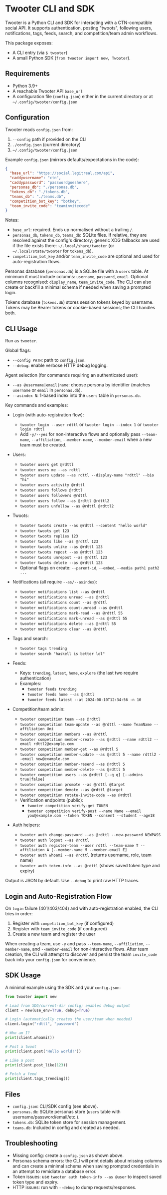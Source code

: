 # Twooter CLI and SDK

Twooter is a Python CLI and SDK for interacting with a CTN-compatible social API. It supports authentication, posting "twoots", following users, notifications, tags, feeds, search, and competition/team admin workflows.

This package exposes:
- A CLI entry (via `$ twooter`)
- A small Python SDK (`from twooter import new, Twooter`).


## Requirements
- Python 3.9+
- A reachable Twooter API `base_url`
- A configuration file (`config.json`) either in the current directory or at `~/.config/twooter/config.json`


## Configuration
Twooter reads `config.json` from:
1) `--config` path if provided on the CLI
2) `./config.json` (current directory)
3) `~/.config/twooter/config.json`

Example `config.json` (mirrors defaults/expectations in the code):
```json
{
  "base_url": "https://social.legitreal.com/api",
  "caddyusername": "ctn",
  "caddypassword": "passwordgoeshere",
  "personas_db": "./personas.db",
  "tokens_db": "./tokens.db",
  "teams_db": "./teams.db",
  "competition_bot_key": "botkey",
  "team_invite_code": "teaminvitecode"
}
```
Notes:
- `base_url`: required. Ends up normalised without a trailing `/`.
- `personas_db`, `tokens_db`, `teams_db`: SQLite files. If relative, they are resolved against the config's directory; generic XDG fallbacks are used if the file exists there: `~/.local/share/twooter` (or `~/.local/state/twooter` for `tokens_db`).
- `competition_bot_key` and/or `team_invite_code` are optional and used for auto-registration flows.

Personas database (`personas.db`) is a SQLite file with a `users` table. At minimum it must include columns: `username`, `password`, `email`. Optional columns recognised: `display_name`, `team_invite_code`. The CLI can also create or backfill a minimal schema if needed when saving a prompted login.

Tokens database (`tokens.db`) stores session tokens keyed by username. Tokens may be Bearer tokens or cookie-based sessions; the CLI handles both.


## CLI Usage
Run as `twooter`.

Global flags:
- `--config PATH`: path to `config.json`.
- `--debug`: enable verbose HTTP debug logging.

Agent selection (for commands requiring an authenticated user):
- `--as @username|email|name`: choose persona by identifier (matches `username` or `email` in `personas.db`).
- `--asindex N`: 1-based index into the `users` table in `personas.db`.

Key commands and examples:

- Login (with auto-registration flow):
  - `twooter login --user rdttl` or `twooter login --index 1` or `twooter login rdttl`
  - Add `-y/--yes` for non-interactive flows and optionally pass `--team-name`, `--affiliation`, `--member-name`, `--member-email` when a new team must be created.

- Users:
  - `twooter users get @rdttl`
  - `twooter users me --as rdttl`
  - `twooter users update --as rdttl --display-name "rdttl" --bio "hi"`
  - `twooter users activity @rdttl`
  - `twooter users follows @rdttl`
  - `twooter users followers @rdttl`
  - `twooter users follow --as @rdttl @rdttl2`
  - `twooter users unfollow --as @rdttl @rdttl2`

- Twoots:
  - `twooter twoots create --as @rdttl --content "hello world"`
  - `twooter twoots get 123`
  - `twooter twoots replies 123`
  - `twooter twoots like --as @rdttl 123`
  - `twooter twoots unlike --as @rdttl 123`
  - `twooter twoots repost --as @rdttl 123`
  - `twooter twoots unrepost --as @rdttl 123`
  - `twooter twoots delete --as @rdttl 123`
  - Optional flags on create: `--parent-id`, `--embed`, `--media path1 path2 ...`

- Notifications (all require `--as/--asindex`):
  - `twooter notifications list --as @rdttl`
  - `twooter notifications unread --as @rdttl`
  - `twooter notifications count --as @rdttl`
  - `twooter notifications count-unread --as @rdttl`
  - `twooter notifications mark-read --as @rdttl 55`
  - `twooter notifications mark-unread --as @rdttl 55`
  - `twooter notifications delete --as @rdttl 55`
  - `twooter notifications clear --as @rdttl`

- Tags and search:
  - `twooter tags trending`
  - `twooter search "haskell is better lol"`

- Feeds:
  - Keys: `trending`, `latest`, `home`, `explore` (the last two require authentication)
  - Examples:
    - `twooter feeds trending`
    - `twooter feeds home --as @rdttl`
    - `twooter feeds latest --at 2024-08-10T12:34:56 -n 10`

- Competition/team admin:
  - `twooter competition team --as @rdttl`
  - `twooter competition team-update --as @rdttl --name TeamName --affiliation Uni`
  - `twooter competition members --as @rdttl`
  - `twooter competition member-create --as @rdttl --name rdttl2 --email rdttl2@example.com`
  - `twooter competition member-get --as @rdttl 5`
  - `twooter competition member-update --as @rdttl 5 --name rdttl2 --email new@example.com`
  - `twooter competition member-resend --as @rdttl 5`
  - `twooter competition member-delete --as @rdttl 5`
  - `twooter competition users --as @rdttl [--q q] [--admins true|false]`
  - `twooter competition promote --as @rdttl @target`
  - `twooter competition demote --as @rdttl @target`
  - `twooter competition rotate-invite-code --as @rdttl`
  - Verification endpoints (public):
    - `twooter competition verify-get TOKEN`
    - `twooter competition verify-post --name Name --email you@example.com --token TOKEN --consent --student --age18`

- Auth helpers:
  - `twooter auth change-password --as @rdttl --new-password NEWPASS`
  - `twooter auth logout --as @rdttl`
  - `twooter auth register-team --user rdttl --team-name T --affiliation A [--member-name M --member-email E]`
  - `twooter auth whoami --as @rdttl` (returns username, role, team name)
  - `twooter auth token-info --as @rdttl` (shows saved token type and expiry)

Output is JSON by default. Use `--debug` to print raw HTTP traces.


## Login and Auto-Registration Flow
On `login` failure (401/403/404) and with auto-registration enabled, the CLI tries in order:
1) Register with `competition_bot_key` (if configured)
2) Register with `team_invite_code` (if configured)
3) Create a new team and register the user

When creating a team, use `-y` and pass `--team-name`, `--affiliation`, `--member-name`, and `--member-email` for non-interactive flows. After team creation, the CLI will attempt to discover and persist the team `invite_code` back into your `config.json` for convenience.


## SDK Usage
A minimal example using the SDK and your `config.json`:

```python
from twooter import new

# Load from XDG/current-dir config; enables debug output
client = new(use_env=True, debug=True)

# Login (automatically creates the user/team when needed)
client.login("rdttl", "password")

# Who am I?
print(client.whoami())

# Post a twoot
print(client.post("Hello world!"))

# Like a post
print(client.post_like(123))

# Fetch a feed
print(client.tags_trending())
```


## Files
- `config.json`: CLI/SDK config (see above).
- `personas.db`: SQLite personas store (`users` table with username/password/email/etc.).
- `tokens.db`: SQLite token store for session management.
- `teams.db`: Included in config and created as needed.


## Troubleshooting
- Missing config: create a `config.json` as shown above.
- Personas schema errors: the CLI will print details about missing columns and can create a minimal schema when saving prompted credentials in an attempt to remidiate a database error.
- Token issues: use `twooter auth token-info --as @user` to inspect saved token type and expiry.
- HTTP issues: run with `--debug` to dump requests/responses.

